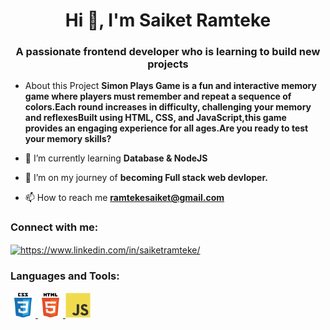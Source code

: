 <h1 align="center">Hi 👋, I'm Saiket Ramteke</h1>
<h3 align="center">A passionate frontend developer who is learning to build new projects</h3>

- About this Project **Simon Plays Game is a fun and interactive memory game where players must remember and repeat a sequence of colors.Each round increases in difficulty, challenging your memory and reflexesBuilt using HTML, CSS, and JavaScript,this game provides an engaging experience for all ages.Are you ready to test your memory skills?**

- 🌱 I’m currently learning **Database & NodeJS**

- 👯 I’m on my journey of **becoming Full stack web devloper.**

- 📫 How to reach me **ramtekesaiket@gmail.com**

<h3 align="left">Connect with me:</h3>
<p align="left">
<a href="https://linkedin.com/in/https://www.linkedin.com/in/saiketramteke/" target="blank"><img align="center" src="https://raw.githubusercontent.com/rahuldkjain/github-profile-readme-generator/master/src/images/icons/Social/linked-in-alt.svg" alt="https://www.linkedin.com/in/saiketramteke/" height="30" width="40" /></a>
</p>

<h3 align="left">Languages and Tools:</h3>
<p align="left"> <a href="https://www.w3schools.com/css/" target="_blank" rel="noreferrer"> <img src="https://raw.githubusercontent.com/devicons/devicon/master/icons/css3/css3-original-wordmark.svg" alt="css3" width="40" height="40"/> </a> <a href="https://www.w3.org/html/" target="_blank" rel="noreferrer"> <img src="https://raw.githubusercontent.com/devicons/devicon/master/icons/html5/html5-original-wordmark.svg" alt="html5" width="40" height="40"/> </a> <a href="https://www.java.com" target="_blank" rel="noreferrer"> </a> <a href="https://developer.mozilla.org/en-US/docs/Web/JavaScript" target="_blank" rel="noreferrer"> <img src="https://raw.githubusercontent.com/devicons/devicon/master/icons/javascript/javascript-original.svg" alt="javascript" width="40" height="40"/> </a> </p>

               

